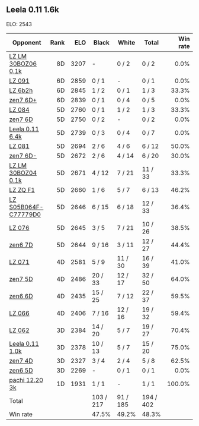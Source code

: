 ## Leela 0.11 1.6k ##

ELO: 2543

Opponent | Rank | ELO | Black | White | Total | Win rate
---------|-----:|----:|-------|-------|-------|-------:
[LZ LM 30BOZ06 0.1k](LZ%20LM%2030BOZ06%200.1k.md) | 8D | 3207 | - | 0 / 2 | 0 / 2 | 0.0%
[LZ 091](LZ%20091.md) | 6D | 2859 | 0 / 1 | - | 0 / 1 | 0.0%
[LZ 6b2h](LZ%206b2h.md) | 6D | 2845 | 1 / 2 | 0 / 1 | 1 / 3 | 33.3%
[zen7 6D+](zen7%206D+.md) | 6D | 2839 | 0 / 1 | 0 / 4 | 0 / 5 | 0.0%
[LZ 084](LZ%20084.md) | 5D | 2760 | 0 / 1 | 1 / 2 | 1 / 3 | 33.3%
[zen7 6D](zen7%206D.md) | 5D | 2750 | 0 / 2 | - | 0 / 2 | 0.0%
[Leela 0.11 6.4k](Leela%200.11%206.4k.md) | 5D | 2739 | 0 / 3 | 0 / 4 | 0 / 7 | 0.0%
[LZ 081](LZ%20081.md) | 5D | 2694 | 2 / 6 | 4 / 6 | 6 / 12 | 50.0%
[zen7 6D-](zen7%206D-.md) | 5D | 2672 | 2 / 6 | 4 / 14 | 6 / 20 | 30.0%
[LZ LM 30BOZ04 0.1k](LZ%20LM%2030BOZ04%200.1k.md) | 5D | 2671 | 4 / 12 | 7 / 21 | 11 / 33 | 33.3%
[LZ ZQ F1](LZ%20ZQ%20F1.md) | 5D | 2660 | 1 / 6 | 5 / 7 | 6 / 13 | 46.2%
[LZ S05B064F-C77779D0](LZ%20S05B064F-C77779D0.md) | 5D | 2646 | 6 / 15 | 6 / 18 | 12 / 33 | 36.4%
[LZ 076](LZ%20076.md) | 5D | 2645 | 3 / 5 | 7 / 21 | 10 / 26 | 38.5%
[zen6 7D](zen6%207D.md) | 5D | 2644 | 9 / 16 | 3 / 11 | 12 / 27 | 44.4%
[LZ 071](LZ%20071.md) | 4D | 2581 | 5 / 9 | 11 / 30 | 16 / 39 | 41.0%
[zen7 5D](zen7%205D.md) | 4D | 2486 | 20 / 33 | 12 / 17 | 32 / 50 | 64.0%
[zen6 6D](zen6%206D.md) | 4D | 2435 | 15 / 25 | 7 / 12 | 22 / 37 | 59.5%
[LZ 066](LZ%20066.md) | 4D | 2406 | 7 / 16 | 12 / 16 | 19 / 32 | 59.4%
[LZ 062](LZ%20062.md) | 3D | 2384 | 14 / 20 | 5 / 7 | 19 / 27 | 70.4%
[Leela 0.11 1.0k](Leela%200.11%201.0k.md) | 3D | 2378 | 10 / 13 | 5 / 7 | 15 / 20 | 75.0%
[zen7 4D](zen7%204D.md) | 3D | 2327 | 3 / 4 | 2 / 4 | 5 / 8 | 62.5%
[zen6 5D](zen6%205D.md) | 3D | 2269 | - | 0 / 1 | 0 / 1 | 0.0%
[pachi 12.20 3k](pachi%2012.20%203k.md) | 1D | 1931 | 1 / 1 | - | 1 / 1 | 100.0%
Total | | | 103 / 217 | 91 / 185 | 194 / 402 | 
Win rate| | | 47.5% | 49.2% | 48.3% | 
